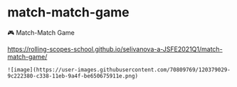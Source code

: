 # match-match-game
🎮 Match-Match Game  
  
  https://rolling-scopes-school.github.io/selivanova-a-JSFE2021Q1/match-match-game/  
    
    ![image](https://user-images.githubusercontent.com/70809769/120379029-9c222380-c338-11eb-9a4f-be650675911e.png)
